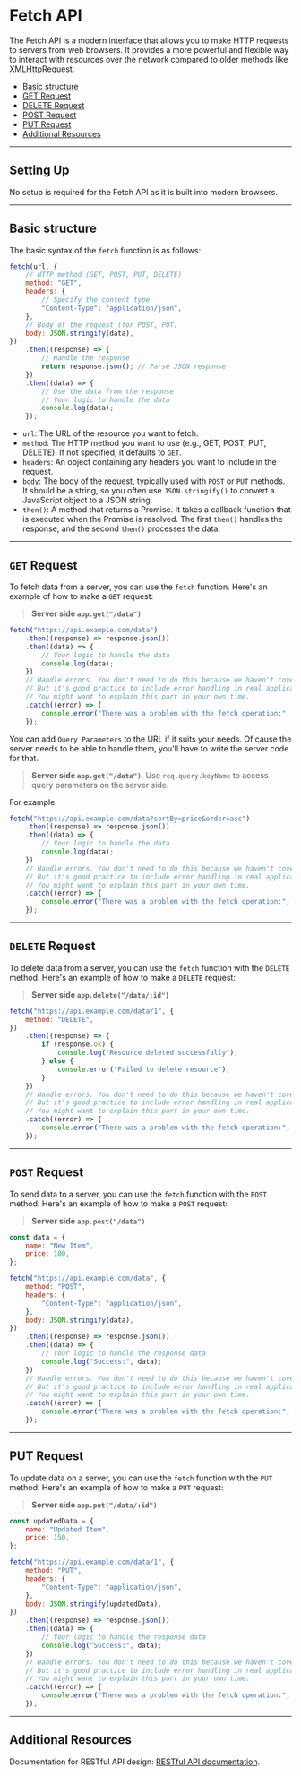 # Fetch API

The Fetch API is a modern interface that allows you to make HTTP requests to servers from web browsers. It provides a more powerful and flexible way to interact with resources over the network compared to older methods like XMLHttpRequest.

-   [Basic structure](#basic-structure)
-   [GET Request](#get-request)
-   [DELETE Request](#delete-request)
-   [POST Request](#post-request)
-   [PUT Request](#put-request)
-   [Additional Resources](#additional-resources)

---

## Setting Up

No setup is required for the Fetch API as it is built into modern browsers.

---

## Basic structure

The basic syntax of the `fetch` function is as follows:

```javascript
fetch(url, {
    // HTTP method (GET, POST, PUT, DELETE)
    method: "GET",
    headers: {
        // Specify the content type
        "Content-Type": "application/json",
    },
    // Body of the request (for POST, PUT)
    body: JSON.stringify(data),
})
    .then((response) => {
        // Handle the response
        return response.json(); // Parse JSON response
    })
    .then((data) => {
        // Use the data from the response
        // Your logic to handle the data
        console.log(data);
    });
```

-   `url`: The URL of the resource you want to fetch.
-   `method`: The HTTP method you want to use (e.g., GET, POST, PUT, DELETE). If not specified, it defaults to `GET`.
-   `headers`: An object containing any headers you want to include in the request.
-   `body`: The body of the request, typically used with `POST` or `PUT` methods. It should be a string, so you often use `JSON.stringify()` to convert a JavaScript object to a JSON string.
-   `then()`: A method that returns a Promise. It takes a callback function that is executed when the Promise is resolved. The first `then()` handles the response, and the second `then()` processes the data.

---

## `GET` Request

To fetch data from a server, you can use the `fetch` function. Here's an example of how to make a `GET` request:

> **Server side `app.get("/data")`**

```javascript
fetch("https://api.example.com/data")
    .then((response) => response.json())
    .then((data) => {
        // Your logic to handle the data
        console.log(data);
    })
    // Handle errors. You don't need to do this because we haven't covered it in class.
    // But it's good practice to include error handling in real applications.
    // You might want to explain this part in your own time.
    .catch((error) => {
        console.error("There was a problem with the fetch operation:", error);
    });
```

You can add `Query Parameters` to the URL if it suits your needs. Of cause the server needs to be able to handle them, you'll have to write the server code for that.

> **Server side `app.get("/data")`**. Use `req.query.keyName` to access query parameters on the server side.

For example:

```javascript
fetch("https://api.example.com/data?sortBy=price&order=asc")
    .then((response) => response.json())
    .then((data) => {
        // Your logic to handle the data
        console.log(data);
    })
    // Handle errors. You don't need to do this because we haven't covered it in class.
    // But it's good practice to include error handling in real applications.
    // You might want to explain this part in your own time.
    .catch((error) => {
        console.error("There was a problem with the fetch operation:", error);
    });
```

---

## `DELETE` Request

To delete data from a server, you can use the `fetch` function with the `DELETE` method. Here's an example of how to make a `DELETE` request:

> **Server side `app.delete("/data/:id")`**

```javascript
fetch("https://api.example.com/data/1", {
    method: "DELETE",
})
    .then((response) => {
        if (response.ok) {
            console.log("Resource deleted successfully");
        } else {
            console.error("Failed to delete resource");
        }
    })
    // Handle errors. You don't need to do this because we haven't covered it in class.
    // But it's good practice to include error handling in real applications.
    // You might want to explain this part in your own time.
    .catch((error) => {
        console.error("There was a problem with the fetch operation:", error);
    });
```

---

## `POST` Request

To send data to a server, you can use the `fetch` function with the `POST` method. Here's an example of how to make a `POST` request:

> **Server side `app.post("/data")`**

```javascript
const data = {
    name: "New Item",
    price: 100,
};

fetch("https://api.example.com/data", {
    method: "POST",
    headers: {
        "Content-Type": "application/json",
    },
    body: JSON.stringify(data),
})
    .then((response) => response.json())
    .then((data) => {
        // Your logic to handle the response data
        console.log("Success:", data);
    })
    // Handle errors. You don't need to do this because we haven't covered it in class.
    // But it's good practice to include error handling in real applications.
    // You might want to explain this part in your own time.
    .catch((error) => {
        console.error("There was a problem with the fetch operation:", error);
    });
```

---

## PUT Request

To update data on a server, you can use the `fetch` function with the `PUT` method. Here's an example of how to make a `PUT` request:

> **Server side `app.put("/data/:id")`**

```javascript
const updatedData = {
    name: "Updated Item",
    price: 150,
};

fetch("https://api.example.com/data/1", {
    method: "PUT",
    headers: {
        "Content-Type": "application/json",
    },
    body: JSON.stringify(updatedData),
})
    .then((response) => response.json())
    .then((data) => {
        // Your logic to handle the response data
        console.log("Success:", data);
    })
    // Handle errors. You don't need to do this because we haven't covered it in class.
    // But it's good practice to include error handling in real applications.
    // You might want to explain this part in your own time.
    .catch((error) => {
        console.error("There was a problem with the fetch operation:", error);
    });
```

---

## Additional Resources

Documentation for RESTful API design: [RESTful API documentation](../2025-08-28/01-restful-api.md).
